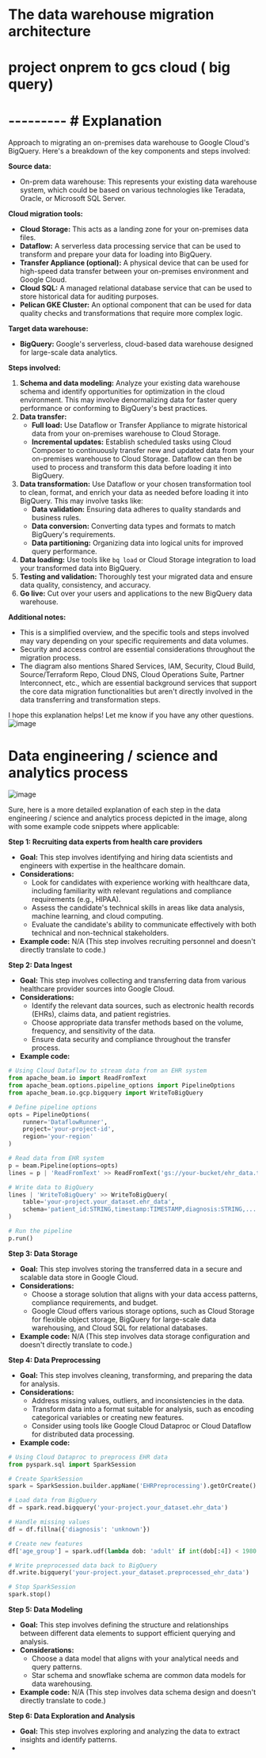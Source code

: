 # The data warehouse migration architecture
 # project onprem to gcs cloud ( big query)

 # --------- # Explanation  

 Approach to migrating an on-premises data warehouse to Google Cloud's BigQuery. Here's a breakdown of the key components and steps involved:

**Source data:**

* On-prem data warehouse: This represents your existing data warehouse system, which could be based on various technologies like Teradata, Oracle, or Microsoft SQL Server.

**Cloud migration tools:**

* **Cloud Storage:** This acts as a landing zone for your on-premises data files.
* **Dataflow:** A serverless data processing service that can be used to transform and prepare your data for loading into BigQuery.
* **Transfer Appliance (optional):** A physical device that can be used for high-speed data transfer between your on-premises environment and Google Cloud.
* **Cloud SQL:** A managed relational database service that can be used to store historical data for auditing purposes.
* **Pelican GKE Cluster:** An optional component that can be used for data quality checks and transformations that require more complex logic.

**Target data warehouse:**

* **BigQuery:** Google's serverless, cloud-based data warehouse designed for large-scale data analytics.

**Steps involved:**

1. **Schema and data modeling:** Analyze your existing data warehouse schema and identify opportunities for optimization in the cloud environment. This may involve denormalizing data for faster query performance or conforming to BigQuery's best practices.
2. **Data transfer:**
    * **Full load:** Use Dataflow or Transfer Appliance to migrate historical data from your on-premises warehouse to Cloud Storage.
    * **Incremental updates:** Establish scheduled tasks using Cloud Composer to continuously transfer new and updated data from your on-premises warehouse to Cloud Storage. Dataflow can then be used to process and transform this data before loading it into BigQuery.
3. **Data transformation:** Use Dataflow or your chosen transformation tool to clean, format, and enrich your data as needed before loading it into BigQuery. This may involve tasks like:
    * **Data validation:** Ensuring data adheres to quality standards and business rules.
    * **Data conversion:** Converting data types and formats to match BigQuery's requirements.
    * **Data partitioning:** Organizing data into logical units for improved query performance.
4. **Data loading:** Use tools like `bq load` or Cloud Storage integration to load your transformed data into BigQuery.
5. **Testing and validation:** Thoroughly test your migrated data and ensure data quality, consistency, and accuracy.
6. **Go live:** Cut over your users and applications to the new BigQuery data warehouse.

**Additional notes:**

* This is a simplified overview, and the specific tools and steps involved may vary depending on your specific requirements and data volumes.
* Security and access control are essential considerations throughout the migration process.
* The diagram also mentions Shared Services, IAM, Security, Cloud Build, Source/Terraform Repo, Cloud DNS, Cloud Operations Suite, Partner Interconnect, etc., which are essential background services that support the core data migration functionalities but aren't directly involved in the data transferring and transformation steps.

I hope this explanation helps! Let me know if you have any other questions.
![image](https://github.com/NEONITIN3/A-to-Z-Data-Engineering/assets/69511265/06990fa3-cc75-4a7b-b128-bc35a46918c5)


# Data engineering / science and analytics process


![image](https://github.com/NEONITIN3/A-to-Z-Data-Engineering/assets/69511265/a7c55c5a-d7be-4c6c-bc20-caa187328acd)



Sure, here is a more detailed explanation of each step in the data engineering / science and analytics process depicted in the image, along with some example code snippets where applicable:


**Step 1: Recruiting data experts from health care providers**

* **Goal:** This step involves identifying and hiring data scientists and engineers with expertise in the healthcare domain. 
* **Considerations:** 
    * Look for candidates with experience working with healthcare data, including familiarity with relevant regulations and compliance requirements (e.g., HIPAA).
    * Assess the candidate's technical skills in areas like data analysis, machine learning, and cloud computing.
    * Evaluate the candidate's ability to communicate effectively with both technical and non-technical stakeholders.
* **Example code:** N/A (This step involves recruiting personnel and doesn't directly translate to code.)


**Step 2: Data Ingest**

* **Goal:** This step involves collecting and transferring data from various healthcare provider sources into Google Cloud.
* **Considerations:** 
    * Identify the relevant data sources, such as electronic health records (EHRs), claims data, and patient registries.
    * Choose appropriate data transfer methods based on the volume, frequency, and sensitivity of the data. 
    * Ensure data security and compliance throughout the transfer process.
* **Example code:**

```python
# Using Cloud Dataflow to stream data from an EHR system
from apache_beam.io import ReadFromText
from apache_beam.options.pipeline_options import PipelineOptions
from apache_beam.io.gcp.bigquery import WriteToBigQuery

# Define pipeline options
opts = PipelineOptions(
    runner='DataflowRunner',
    project='your-project-id',
    region='your-region'
)

# Read data from EHR system
p = beam.Pipeline(options=opts)
lines = p | 'ReadFromText' >> ReadFromText('gs://your-bucket/ehr_data.txt')

# Write data to BigQuery
lines | 'WriteToBigQuery' >> WriteToBigQuery(
    table='your-project.your_dataset.ehr_data',
    schema='patient_id:STRING,timestamp:TIMESTAMP,diagnosis:STRING,...'
)

# Run the pipeline
p.run()
```


**Step 3: Data Storage**

* **Goal:** This step involves storing the transferred data in a secure and scalable data store in Google Cloud.
* **Considerations:** 
    * Choose a storage solution that aligns with your data access patterns, compliance requirements, and budget.
    * Google Cloud offers various storage options, such as Cloud Storage for flexible object storage, BigQuery for large-scale data warehousing, and Cloud SQL for relational databases.
* **Example code:** N/A (This step involves data storage configuration and doesn't directly translate to code.)


**Step 4: Data Preprocessing**

* **Goal:** This step involves cleaning, transforming, and preparing the data for analysis.
* **Considerations:** 
    * Address missing values, outliers, and inconsistencies in the data.
    * Transform data into a format suitable for analysis, such as encoding categorical variables or creating new features.
    * Consider using tools like Google Cloud Dataproc or Cloud Dataflow for distributed data processing.
* **Example code:**

```python
# Using Cloud Dataproc to preprocess EHR data
from pyspark.sql import SparkSession

# Create SparkSession
spark = SparkSession.builder.appName('EHRPreprocessing').getOrCreate()

# Load data from BigQuery
df = spark.read.bigquery('your-project.your_dataset.ehr_data')

# Handle missing values
df = df.fillna({'diagnosis': 'unknown'})

# Create new features
df['age_group'] = spark.udf(lambda dob: 'adult' if int(dob[:4]) < 1980 else 'pediatric')(df['date_of_birth'])

# Write preprocessed data back to BigQuery
df.write.bigquery('your-project.your_dataset.preprocessed_ehr_data')

# Stop SparkSession
spark.stop()
```


**Step 5: Data Modeling**

* **Goal:** This step involves defining the structure and relationships between different data elements to support efficient querying and analysis.
* **Considerations:** 
    * Choose a data model that aligns with your analytical needs and query patterns.
    * Star schema and snowflake schema are common data models for data warehousing.
* **Example code:** N/A (This step involves data schema design and doesn't directly translate to code.)


**Step 6: Data Exploration and Analysis**

* **Goal:** This step involves exploring and analyzing the data to extract insights and identify patterns.
*



